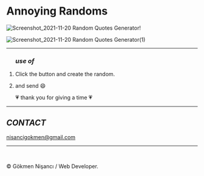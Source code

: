 # Annoying Randoms

![Screenshot_2021-11-20 Random Quotes Generator](https://user-images.githubusercontent.com/91744618/142723406-0d081b9f-8ad0-4b97-826a-1adbc3d4df3f.png)!

![Screenshot_2021-11-20 Random Quotes Generator(1)](https://user-images.githubusercontent.com/91744618/142723492-1463af7a-4d55-4dc5-bbf0-e1d5e5116c6e.png)

<hr>

  <ol>

  <h3><i> use of </i></h3> 
  <li>  <p>Click the button and create the random.</p> </li>
    <li> <p> and send  &#128516 </p> </li>
    <p> &#128151 thank you for giving a time &#128151 </p> 
  
  </ol>

<hr>


<h2><i>CONTACT</i></h2>

<a href = "http://www.gmail.com" > nisancigokmen@gmail.com</a> <br>

<hr>
<div
     
<img src="https://media0.giphy.com/media/Z9WQLSrsQKH3uBbiXq/giphy.gif?cid=ecf05e47ripo3h6r62y4nhl3jqn2dmnnhazu39ao7tlmtv8w&rid=giphy.gif&ct=g">
</div><br>


&copy; Gökmen Nişancı / Web Developer.
